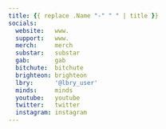```yaml
---
title: {{ replace .Name "-" " " | title }}
socials:
  website:   www.
  support:   www.
  merch:     merch
  substar:   substar
  gab:       gab
  bitchute:  bitchute
  brighteon: brighteon
  lbry:      '@lbry_user'
  minds:     minds
  youtube:   youtube
  twitter:   twitter
  instagram: instagram
---
```


